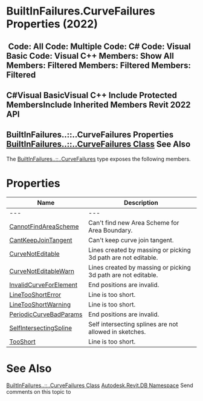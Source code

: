 # BuiltInFailures.CurveFailures Properties (2022)

﻿
 Code: All Code: Multiple Code: C# Code: Visual Basic Code: Visual C++  Members: Show All Members: Filtered Members: Filtered Members: Filtered   
---  
C#Visual BasicVisual C++
Include Protected MembersInclude Inherited Members
Revit 2022 API  
---  
BuiltInFailures..::..CurveFailures Properties  
[BuiltInFailures..::..CurveFailures Class](d8139918-351e-f209-f2bd-439653322d56.md "BuiltInFailures.CurveFailures Class") See Also  
---  
The [BuiltInFailures..::..CurveFailures](d8139918-351e-f209-f2bd-439653322d56.md "BuiltInFailures.CurveFailures Class") type exposes the following members.
# Properties
| Name | Description |
| --- | --- |
| --- | --- | --- |
| [CannotFindAreaScheme](cc5bf305-acf7-d5f8-f28f-b15db1dc73c7.md "CannotFindAreaScheme Property") | Can't find new Area Scheme for Area Boundary. |
| [CantKeepJoinTangent](6a6cd67e-f7e7-6ff5-cb3f-fa7f510f3c6e.md "CantKeepJoinTangent Property") | Can't keep curve join tangent. |
| [CurveNotEditable](4218097d-d65b-0d18-482e-aad5c9206c23.md "CurveNotEditable Property") | Lines created by massing or picking 3d path are not editable. |
| [CurveNotEditableWarn](24690228-84ec-5959-fc5b-6c8fca307b95.md "CurveNotEditableWarn Property") | Lines created by massing or picking 3d path are not editable. |
| [InvalidCurveForElement](2a8ee5e1-a8eb-dd16-7070-946003343fbb.md "InvalidCurveForElement Property") | End positions are invalid. |
| [LineTooShortError](2d94bd69-e674-b588-5a37-c80c92cbb6a6.md "LineTooShortError Property") | Line is too short. |
| [LineTooShortWarning](82171d2d-96cf-901b-e71c-b67cdaa4587b.md "LineTooShortWarning Property") | Line is too short. |
| [PeriodicCurveBadParams](9d99d99b-72f2-be50-1ad1-d69f6e3f53c5.md "PeriodicCurveBadParams Property") | End positions are invalid. |
| [SelfIntersectingSpline](39a93c8c-7528-ed07-8735-a65f5268b0bf.md "SelfIntersectingSpline Property") | Self intersecting splines are not allowed in sketches. |
| [TooShort](82c469e6-5906-3017-5080-e2d47da138cb.md "TooShort Property") | Line is too short. |

# See Also
[BuiltInFailures..::..CurveFailures Class](d8139918-351e-f209-f2bd-439653322d56.md "BuiltInFailures.CurveFailures Class")
[Autodesk.Revit.DB Namespace](87546ba7-461b-c646-cbb1-2cb8f5bff8b2.md "Autodesk.Revit.DB Namespace")
Send comments on this topic to 